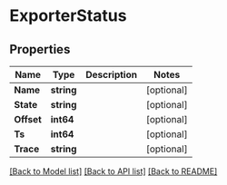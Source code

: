 # ExporterStatus

## Properties

Name | Type | Description | Notes
------------ | ------------- | ------------- | -------------
**Name** | **string** |  | [optional] 
**State** | **string** |  | [optional] 
**Offset** | **int64** |  | [optional] 
**Ts** | **int64** |  | [optional] 
**Trace** | **string** |  | [optional] 

[[Back to Model list]](../README.md#documentation-for-models) [[Back to API list]](../README.md#documentation-for-api-endpoints) [[Back to README]](../README.md)


